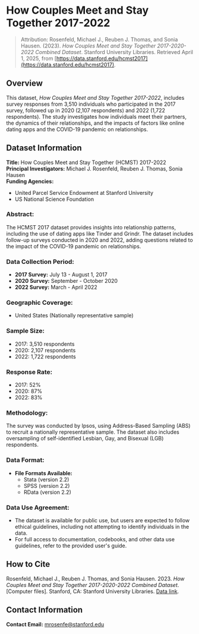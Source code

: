 # How Couples Meet and Stay Together 2017-2022

> Attribution: Rosenfeld, Michael J., Reuben J. Thomas, and Sonia Hausen. (2023). *How Couples Meet and Stay Together 2017-2020-2022 Combined Dataset*. Stanford University Libraries. Retrieved April 1, 2025, from [https://data.stanford.edu/hcmst2017](https://data.stanford.edu/hcmst2017).

## Overview
This dataset, *How Couples Meet and Stay Together 2017-2022*, includes survey responses from 3,510 individuals who participated in the 2017 survey, followed up in 2020 (2,107 respondents) and 2022 (1,722 respondents). The study investigates how individuals meet their partners, the dynamics of their relationships, and the impacts of factors like online dating apps and the COVID-19 pandemic on relationships.

## Dataset Information
**Title:** How Couples Meet and Stay Together (HCMST) 2017-2022  
**Principal Investigators:** Michael J. Rosenfeld, Reuben J. Thomas, Sonia Hausen  
**Funding Agencies:**  
- United Parcel Service Endowment at Stanford University  
- US National Science Foundation

### Abstract:
The HCMST 2017 dataset provides insights into relationship patterns, including the use of dating apps like Tinder and Grindr. The dataset includes follow-up surveys conducted in 2020 and 2022, adding questions related to the impact of the COVID-19 pandemic on relationships. 

### Data Collection Period:
- **2017 Survey:** July 13 - August 1, 2017  
- **2020 Survey:** September - October 2020  
- **2022 Survey:** March - April 2022

### Geographic Coverage:
- United States (Nationally representative sample)

### Sample Size:
- 2017: 3,510 respondents  
- 2020: 2,107 respondents  
- 2022: 1,722 respondents

### Response Rate:
- 2017: 52%  
- 2020: 87%  
- 2022: 83%

### Methodology:
The survey was conducted by Ipsos, using Address-Based Sampling (ABS) to recruit a nationally representative sample. The dataset also includes oversampling of self-identified Lesbian, Gay, and Bisexual (LGB) respondents.

### Data Format:
- **File Formats Available:**  
  - Stata (version 2.2)  
  - SPSS (version 2.2)  
  - RData (version 2.2)

### Data Use Agreement:
- The dataset is available for public use, but users are expected to follow ethical guidelines, including not attempting to identify individuals in the data.
- For full access to documentation, codebooks, and other data use guidelines, refer to the provided user's guide.

## How to Cite
Rosenfeld, Michael J., Reuben J. Thomas, and Sonia Hausen. 2023. *How Couples Meet and Stay Together 2017-2020-2022 Combined Dataset*. [Computer files]. Stanford, CA: Stanford University Libraries. [Data link](https://data.stanford.edu/hcmst2017).

## Contact Information
**Contact Email:** mrosenfe@stanford.edu
